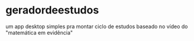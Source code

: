 # geradordeestudos
um app desktop simples pra montar ciclo de estudos baseado no vídeo do "matemática em evidência"
